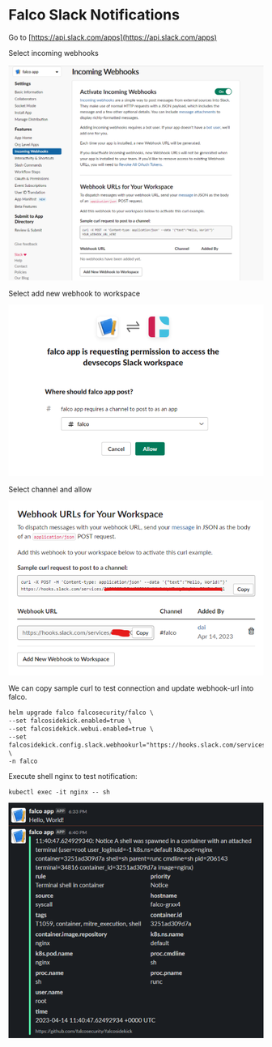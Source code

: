 # Falco Slack Notifications



Go to [https://api.slack.com/apps](https://api.slack.com/apps)

Select incoming webhooks

![](../media/27.%20Falco%20Slack%20Notifications_1.png)



Select add new webhook to workspace

![](../media/27.%20Falco%20Slack%20Notifications_2.png)



Select channel and allow

![](../media/27.%20Falco%20Slack%20Notifications_3.png)



We can copy sample curl to test connection and update webhook-url into falco.

```
helm upgrade falco falcosecurity/falco \
--set falcosidekick.enabled=true \
--set falcosidekick.webui.enabled=true \
--set falcosidekick.config.slack.webhookurl="https://hooks.slack.com/services/<ID>" \
-n falco 
```



Execute shell nginx to test notification:

```
kubectl exec -it nginx -- sh
```



![](../media/27.%20Falco%20Slack%20Notifications_4.png)



